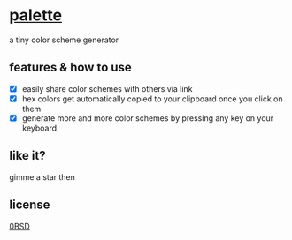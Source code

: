 # [palette](https://palette.sany.one)
a tiny color scheme generator

## features & how to use
- [x] easily share color schemes with others via link
- [x] hex colors get automatically copied to your clipboard once you click on them
- [x] generate more and more color schemes by pressing any key on your keyboard

## like it?
gimme a star then

## license
[0BSD](LICENSE)
